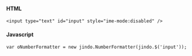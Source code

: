 #### HTML
	<input type="text" id="input" style="ime-mode:disabled" />

#### Javascript
	var oNumberFormatter = new jindo.NumberFormatter(jindo.$('input'));
